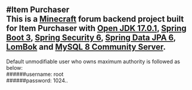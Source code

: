 #Item Purchaser<br/>
This is a [Minecraft](https://www.minecraft.net/, "Minecraft") forum backend project
built for Item Purchaser with 
[Open JDK 17.0.1](https://openjdk.org/projects/jdk/17/, "Open JDK"), 
[Spring Boot 3](https://spring.io/projects/spring-boot/, "Spring Boot"), 
[Spring Security 6](https://spring.io/projects/spring-security, "Spring Security"),
[Spring Data JPA 6](https://spring.io/projects/spring-data-jpa, "Spring Data JPA"),
[LomBok](https://projectlombok.org/, "Lombok")
and [MySQL 8 Community Server](https://dev.mysql.com/downloads/, "MySQL 8 Community").<br/>
---
Default unmodifiable user who owns maximum authority is followed as below:<br/>
######username: root<br/>
######password: 1024..<br/>
